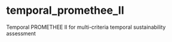 # temporal_promethee_II
Temporal PROMETHEE II for multi-criteria temporal sustainability assessment
